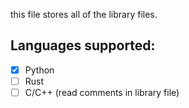 this file stores all of the library files.

## Languages supported:

- [x] Python
- [ ] Rust
- [ ] C/C++ (read comments in library file)